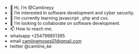 - 👋 Hi, I’m @Camlineyy
- 👀 I’m interested in software development and cyber security.
- 🌱 I’m currently learning javascript , php and css.
- 💞️ I’m looking to collaborate on software development.
- 📫 How to reach me;
- whatsapp +254799851395
- email camlinemoses01@gmail.com
- twitter @camline_ke

<!---
Camlineyy/Camlineyy is a ✨ special ✨ repository because its `README.md` (this file) appears on your GitHub profile.
You can click the Preview link to take a look at your changes.
--->
